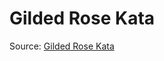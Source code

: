 # Gilded Rose Kata

Source: [Gilded Rose Kata](https://github.com/emilybache/GildedRose-Refactoring-Kata)
